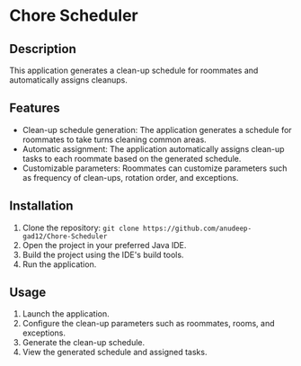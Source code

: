 # Chore Scheduler

## Description

This application generates a clean-up schedule for roommates and automatically assigns cleanups.

## Features

- Clean-up schedule generation: The application generates a schedule for roommates to take turns cleaning common areas.
- Automatic assignment: The application automatically assigns clean-up tasks to each roommate based on the generated schedule.
- Customizable parameters: Roommates can customize parameters such as frequency of clean-ups, rotation order, and exceptions.

## Installation

1. Clone the repository: `git clone https://github.com/anudeep-gad12/Chore-Scheduler`
2. Open the project in your preferred Java IDE.
3. Build the project using the IDE's build tools.
4. Run the application.

## Usage

1. Launch the application.
2. Configure the clean-up parameters such as roommates, rooms, and exceptions.
3. Generate the clean-up schedule.
4. View the generated schedule and assigned tasks.
